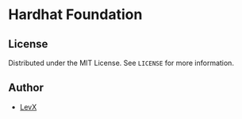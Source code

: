 # Hardhat Foundation

## License

Distributed under the MIT License. See `LICENSE` for more information.

## Author

- [LevX](https://twitter.com/LEVXeth/)
